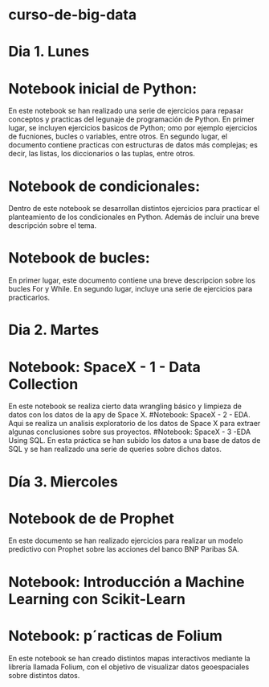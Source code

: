 # curso-de-big-data
# Dia 1. Lunes
# Notebook inicial de Python:
En este notebook se han realizado una serie de ejercicios para repasar conceptos y practicas del legunaje de programación de Python. En primer lugar, se incluyen ejercicios basicos de Python; omo por ejemplo ejercicios de fucniones, bucles o variables, entre otros. 
En segundo lugar, el documento contiene practicas con estructuras de datos más complejas; es decir, las listas, los diccionarios o las tuplas, entre otros.
# Notebook de condicionales:
Dentro de este notebook se desarrollan distintos ejercicios para practicar el planteamiento de los condicionales en Python. Además de incluir una breve descripción sobre el tema.
# Notebook de bucles:
En primer lugar, este documento contiene una breve descripcion sobre los bucles For y While. En segundo lugar, incluye una serie de ejercicios para practicarlos.

# Dia 2. Martes
# Notebook: SpaceX - 1 - Data Collection
En este notebook se realiza cierto data wrangling básico y limpieza de datos con los datos de la apy de Space X.
#Notebook: SpaceX - 2 - EDA.
Aqui se realiza un analisis exploratorio de los datos de Space X para extraer algunas conclusiones sobre sus proyectos.
#Notebook: SpaceX - 3 -EDA Using SQL.
En esta práctica se han subido los datos a una base de datos de SQL y se han realizado una serie de queries sobre dichos datos.

# Día 3. Miercoles
# Notebook de de Prophet
En este documento se han realizado ejercicios para realizar un modelo predictivo con Prophet sobre las acciones del banco BNP Paribas SA.
# Notebook: Introducción a Machine Learning con Scikit-Learn
# Notebook: p´racticas de Folium
En este notebook se han creado distintos mapas interactivos mediante la librería llamada Folium, con el objetivo de visualizar datos geoespaciales sobre distintos datos.
